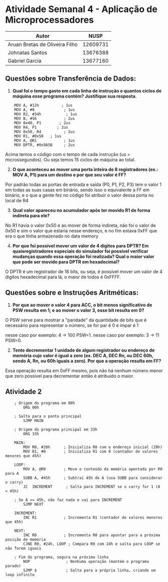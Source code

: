 # Atividade Semanal 4 - Aplicação de Microprocessadores

| Autor                          | NUSP      |
| ------------------------------ | --------- |
| Aruan Bretas de Oliveira Filho | 12609731  |
| Johnatas Santos                | 13676388  |
| Gabriel Garcia                 | 13677160  |


## Questões sobre Transferência de Dados:

1. **Qual foi o tempo gasto em cada linha de instrução e quantos ciclos de máquina esse programa contém? Justifique sua resposta.**
```
    MOV A, #12h          ; 1us
    MOV A, #0             ; 1us
    MOV R2, #34h           ; 1us
    MOV B, #56            ; 2us
    MOV 0x40, P1        ; 2us
    MOV R4, P1         ; 2us
    MOV 0x50, R4          ; 2us
    MOV R1, #0x50   ; 1us
    MOV A, @R1            ; 1us
    MOV DPTR, #0x9A5B     ; 2us
```

Acima temos o código com o tempo de cada instrução (us = microssegundos). Ou seja temos 15 ciclos de máquina ao total.

2. **O que aconteceu ao mover uma porta inteira de 8 registradores (ex.: MOV A, P1) para um destino e por que seu valor é FF?**

Por padrão todas as portas de entrada e saída (P0, P1, P2, P3) tem o valor 1 em todas as suas casas em binário, sendo isso o equivalente a FF em binário, e o que a gente fez no código foi atribuir o valor dessa porta no local de R4

3. **Qual valor apareceu no acumulador após ter movido R1 de forma indireta para ele?**

No R1 havia o valor 0x50 e ao mover de forma indireta, não foi o valor de 0x50 e sim o valor que estaria nesse endereço, e no fim estava 0xFF que era o que tinha armazenado no data memory

4. **Por que foi possível mover um valor de 4 dígitos para DPTR? Em quaisregistradores especiais do simulador foi possível verificar mudanças quando essa operação foi realizada? Qual o maior valor que pode ser movido para DPTR em hexadecimal?**

O DPTR é um registrador de 16 bits, ou seja, é possível mover um valor de 4 digitos hexadecimal para lá, o maior de todos é 0xFFFF.



## Questões sobre e Instruções Aritméticas:

1. **Por que ao mover o valor 4 para ACC, o bit menos significativo de PSW resulta em 1; e ao mover o valor 3, esse bit resulta em 0?**

O PSW serve para mostrar a "paridade" da quantidade de bits que é necessário para representar o número, se for par é 0 e ímpar é 1

nesse caso por exemplo: 4 -> 100 PSW=1.
nesse caso por exemplo: 3 -> 11 PSW=0.

2. **Tente decrementar 1 unidade de algum registrador ou endereço de memória cujo valor é igual a zero (ex. DEC A, DEC Rn, ou DEC 60h, sendo A, Rn, ou 60h iguais a zero). Por que a operação resulta em FF?**

Essa operação resulta em 0xFF mesmo, pois não há nenhum número menor que zero possível para decrementar então é atribuido o maior.

## Atividade 2

```
    ; Origem do programa em 00h
        ORG 00h

    ; Salta para o ponto principal
        SJMP MAIN

    ; Origem do programa principal em 33h
        ORG 33h

    MAIN:
        MOV R0, #20h      ; Inicializa R0 com o endereço inicial (20h)
        MOV R1, #0        ; Inicializa R1 com 0 (contador de valores menores que 45h)

    LOOP:
        MOV A, @R0        ; Move o conteúdo da memória apontada por R0 para A
        SUBB A, #45h      ; Subtrai 45h de A (usa SUBB para considerar o carry)
        JC  INCREMENT      ; Salta para INCREMENT se o carry for 1 (A < 45h)

    ; Se A >= 45h, não faz nada e vai para INCREMENT
        SJMP NEXT

    INCREMENT:
        INC R1            ; Incrementa R1 (contador de valores menores que 45h)

    NEXT:
        INC R0            ; Incrementa R0 para apontar para a próxima posição de memória
        CJNE R0, #24h, LOOP ; Compara R0 com 24h e salta para LOOP se não forem iguais

    ; Fim do programa, segura na próxima linha
        NOP                ; Nenhuma operação (mantém o programa parado)
        SJMP $             ; Salta para a própria linha, criando um loop infinito
